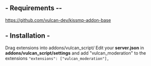 ## - Requirements --
https://github.com/vulcan-dev/kissmp-addon-base

## - Installation -
Drag extensions into addons/vulcan_script/
Edit your **server.json** in **addons/vulcan_script/settings** and add "vulcan_moderation" to the extensions `"extensions": ["vulcan_moderation"],`